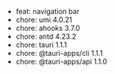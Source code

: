 -   feat: navigation bar
-   chore: umi 4.0.21
-   chore: ahooks 3.7.0
-   chore: antd 4.23.2
-   chore: tauri 1.1.1
-   chore: @tauri-apps/cli 1.1.1
-   chore: @tauri-apps/api 1.1.0
